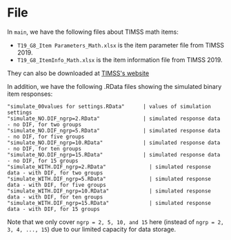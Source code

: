 # File
In ``main``, we have the following files about TIMSS math items:

- ``T19_G8_Item Parameters_Math.xlsx`` is the	item parameter file from TIMSS 2019.
- ``T19_G8_ItemInfo_Math.xlsx`` is the	item information file from TIMSS 2019.

They can also be downloaded at [TIMSS's website](https://timss2019.org/international-database/)

In addition, we have the following .RData files showing the simulated binary item responses:

	"simulate_00values for settings.RData"		| values of simulation settings
	"simulate_NO.DIF_ngrp=2.RData"		        | simulated response data - no DIF, for two groups
	"simulate_NO.DIF_ngrp=5.RData"		        | simulated response data - no DIF, for five groups
	"simulate_NO.DIF_ngrp=10.RData"		        | simulated response data - no DIF, for ten groups
	"simulate_NO.DIF_ngrp=15.RData"		        | simulated response data - no DIF, for 15 groups
	"simulate_WITH.DIF_ngrp=2.RData"		      | simulated response data - with DIF, for two groups
	"simulate_WITH.DIF_ngrp=5.RData"		      | simulated response data - with DIF, for five groups
	"simulate_WITH.DIF_ngrp=10.RData"		      | simulated response data - with DIF, for ten groups
	"simulate_WITH.DIF_ngrp=15.RData"		      | simulated response data - with DIF, for 15 groups

Note that we only cover ``ngrp = 2, 5, 10, and 15`` here (instead of ``ngrp = 2, 3, 4, ..., 15``) due to our limited capacity for data storage. 
